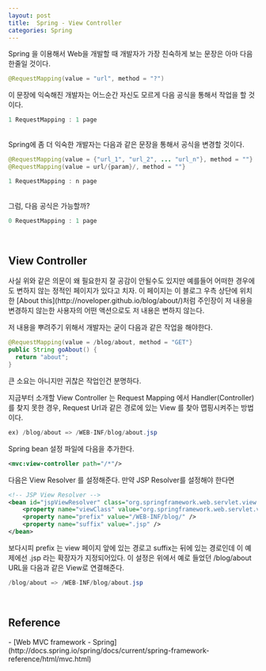 ```yaml
---
layout: post
title:  Spring - View Controller
categories: Spring
---
```


Spring 을 이용해서 Web을 개발할 때 개발자가 가장 친숙하게 보는 문장은 아마 다음 한줄일 것이다.

```java
@RequestMapping(value = "url", method = "?")
```

이 문장에 익숙해진 개발자는 어느순간 자신도 모르게 다음 공식을 통해서 작업을 할 것이다.

```java
1 RequestMapping : 1 page
```
<br>
Spring에 좀 더 익숙한 개발자는 다음과 같은 문장을 통해서 공식을 변경할 것이다.

```java
@RequestMapping(value = {"url_1", "url_2", ... "url_n"}, method = ""}
@RequestMapping(value = url/{param}/, method = ""}
```

```java
1 RequestMapping : n page
```

<br>
그럼, 다음 공식은 가능할까?

```java
0 RequestMapping : 1 page
```

<br>
<h2>View Controller</h2>
사실 위와 같은 의문이 왜 필요한지 잘 공감이 안될수도 있지만 예를들어 어떠한 경우에도 변하지 않는 정적인 페이지가 있다고 치자. 이 페이지는 이 블로그 우측 상단에 위치한 [About this](http://noveloper.github.io/blog/about/)처럼 주인장이 저 내용을 변경하지 않는한 사용자의 어떤 액션으로도 저 내용은 변하지 않는다.

저 내용을 뿌려주기 위해서 개발자는 굳이 다음과 같은 작업을 해야한다.

```java
@RequestMapping(value = /blog/about, method = "GET"}
public String goAbout() {
  return "about";
}
```

큰 소요는 아니지만 귀찮은 작업인건 분명하다. 

지금부터 소개할 View Controller 는 Request Mapping 에서 Handler(Controller)를 찾지 못한 경우, Request Url과 같은 경로에 있는 View 를 찾아 맵핑시켜주는 방법이다.

```java
ex) /blog/about => /WEB-INF/blog/about.jsp
```

Spring bean 설정 파일에 다음을 추가한다.

```xml
<mvc:view-controller path="/*"/>
```

다음은 View Resolver 를 설정해준다. 만약 JSP Resolver를 설정해야 한다면

```xml
<!-- JSP View Resolver -->
<bean id="jspViewResolver" class="org.springframework.web.servlet.view.UrlBasedViewResolver">
	<property name="viewClass" value="org.springframework.web.servlet.view.JstlView" />
	<property name="prefix" value="/WEB-INF/blog/" />
	<property name="suffix" value=".jsp" />
</bean>
```

보다시피 prefix 는 view 페이지 앞에 있는 경로고 suffix는 뒤에 있는 경로인데 이 예제에선 .jsp 라는 확장자가 지정되어있다.
이 설정은 위에서 예로 들었던 /blog/about URL을 다음과 같은 View로 연결해준다.

```java
/blog/about => /WEB-INF/blog/about.jsp
```

<br>
<h2>Reference</h2>
- [Web MVC framework - Spring](http://docs.spring.io/spring/docs/current/spring-framework-reference/html/mvc.html)
